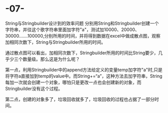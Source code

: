 # -07-
String与Stringbuilder设计到的效率问题
分别用String和Stringbuilder创建一个字符串，并往这个歌字符串里面加字符"a"，测试加10000、20000、30000.......100000,分别所用的时间，并将得到数据在excel中做成散点图，观察加相同次数下，String与Stringbuilder所用的时间。

通过散点图可以看出，加相同次数下，Stringbuilder所用的时间比String要少，几乎少三个数量级。那么这是为什么呢？

第一点，利用Stringbuilder中的append方法给定义的变量temp加字符"a"时,只是将字符a直接加到temp的value中。而String+=“a”，这种方法去加字符串，String每加一次就会创建一个对象，哪怕只是更改一点也会创建新的对象，而Stringbuilder没有这个过程。

第二点，创建的对象多了，垃圾回收就多了，垃圾回收的过程也占据了一部分时间。
